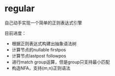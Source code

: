 # regular
自己动手实现一个简单的正则表达式引擎

目前进度：

* 根据正则表达式构建出抽象语法树
* 计算节点的nullable firstpos
* 计算节点lastpost followpos
* 进行match group运算，但是group只支持最小匹配
* 构造NFA，支持{m,n}正则语法
